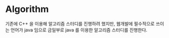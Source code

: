 # Algorithm

기존에 C++ 을 이용해 알고리즘 스터디를 진행하려 했지만, 웹개발에 필수적으로 쓰이는 언어가 java 임으로 금일부로 java 를 이용한 
알고리즘 스터디를 진행한다.
